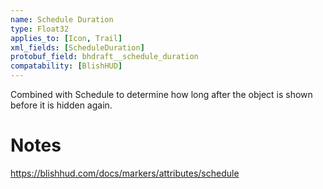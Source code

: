 ```yaml
---
name: Schedule Duration
type: Float32
applies_to: [Icon, Trail]
xml_fields: [ScheduleDuration]
protobuf_field: bhdraft__schedule_duration
compatability: [BlishHUD]
---
```

Combined with Schedule to determine how long after the object is shown before it is hidden again.

Notes
=====
https://blishhud.com/docs/markers/attributes/schedule
